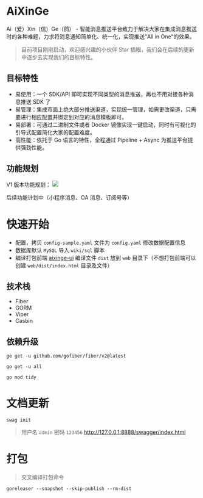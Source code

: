 # AiXinGe

Ai（爱）Xin（信）Ge（鸽） - 智能消息推送平台致力于解决大家在集成消息推送时的各种难题，力求将消息通知简单化、统一化，实现推送"All
in One"的效果。

> 目前项目刚刚启动，欢迎感兴趣的小伙伴 Star 插眼，我们会在后续的更新中逐步去实现我们的目标特性。

## 目标特性

- 易使用：一个 SDK/API 即可实现不同类型的消息推送，再也不用对接各种消息推送 SDK 了
- 易管理：集成市面上绝大部分推送渠道，实现统一管理，如需更改渠道，只需要进行相应配置并绑定到对应的消息模板即可。
- 易部署：可通过二进制文件或者 Docker 镜像实现一键启动，同时有可视化的引导式配置简化大家的配置难度。
- 高性能：依托于 Go 语言的特性，全程通过 Pipeline + Async 为推送平台提供强劲性能。

## 功能规划

V1 版本功能规划：
![](https://gitee.com/aixinge/aixinge/raw/master/wiki/img/Feature-V1.png)

后续功能计划中（小程序消息、OA 消息、订阅号等）

# 快速开始

- 配置，拷贝 `config-sample.yaml` 文件为 `config.yaml` 修改数据配置信息
- 数据库默认 `MySQL` 导入 `wiki/sql` 脚本
- 编译打包前端 [aixinge-ui](https://gitee.com/aixinge/aixinge-ui) 编译文件 `dist` 放到 `web` 目录下（不想打包前端可以创建 `web/dist/index.html` 目录及文件）

## 技术栈

- Fiber
- GORM
- Viper
- Casbin

## 依赖升级

```
go get -u github.com/gofiber/fiber/v2@latest

go get -u all

go mod tidy
```

# 文档更新

```
swag init
```

> 用户名 `admin` 密码 `123456`
http://127.0.0.1:8888/swagger/index.html

# 打包

> 交叉编译打包命令

```
goreleaser --snapshot --skip-publish --rm-dist
```


